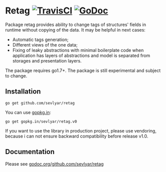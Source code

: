 # Retag [![TravisCI](https://api.travis-ci.org/sevlyar/retag.svg)](https://travis-ci.org/sevlyar/retag) [![GoDoc](https://godoc.org/github.com/sevlyar/retag?status.svg)](https://godoc.org/github.com/sevlyar/retag)

Package retag provides ability to change tags of structures' fields in runtime
without copying of the data. It may be helpful in next cases:

* Automatic tags generation;
* Different views of the one data;
* Fixing of leaky abstractions with minimal boilerplate code
when application has layers of abstractions and model is
separated from storages and presentation layers.

The package requires go1.7+.
The package is still experimental and subject to change.

## Installation

    go get github.com/sevlyar/retag

You can use [gopkg.in](http://labix.org/gopkg.in):

    go get gopkg.in/sevlyar/retag.v0

If you want to use the library in production project, please use vendoring,
because i can not ensure backward compatibility before release v1.0.

## Documentation

Please see [godoc.org/github.com/sevlyar/retag](https://godoc.org/github.com/sevlyar/retag)

